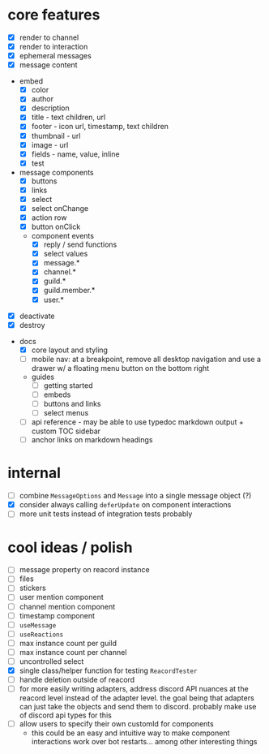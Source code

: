 # core features

- [x] render to channel
- [x] render to interaction
- [x] ephemeral messages
- [x] message content
- embed
  - [x] color
  - [x] author
  - [x] description
  - [x] title - text children, url
  - [x] footer - icon url, timestamp, text children
  - [x] thumbnail - url
  - [x] image - url
  - [x] fields - name, value, inline
  - [x] test
- message components
  - [x] buttons
  - [x] links
  - [x] select
  - [x] select onChange
  - [x] action row
  - [x] button onClick
  - component events
    - [x] reply / send functions
    - [x] select values
    - [x] message.\*
    - [x] channel.\*
    - [x] guild.\*
    - [x] guild.member.\*
    - [x] user.\*
- [x] deactivate
- [x] destroy
- docs
  - [x] core layout and styling
  - [ ] mobile nav: at a breakpoint, remove all desktop navigation and use a drawer w/ a floating menu button on the bottom right
  - guides
    - [ ] getting started
    - [ ] embeds
    - [ ] buttons and links
    - [ ] select menus
  - [ ] api reference - may be able to use typedoc markdown output + custom TOC sidebar
  - [ ] anchor links on markdown headings

# internal

- [ ] combine `MessageOptions` and `Message` into a single message object (?)
- [x] consider always calling `deferUpdate` on component interactions
- [ ] more unit tests instead of integration tests probably

# cool ideas / polish

- [ ] message property on reacord instance
- [ ] files
- [ ] stickers
- [ ] user mention component
- [ ] channel mention component
- [ ] timestamp component
- [ ] `useMessage`
- [ ] `useReactions`
- [ ] max instance count per guild
- [ ] max instance count per channel
- [ ] uncontrolled select
- [x] single class/helper function for testing `ReacordTester`
- [ ] handle deletion outside of reacord
- [ ] for more easily writing adapters, address discord API nuances at the reacord level instead of the adapter level. the goal being that adapters can just take the objects and send them to discord. probably make use of discord api types for this
- [ ] allow users to specify their own customId for components
  - this could be an easy and intuitive way to make component interactions work over bot restarts... among other interesting things
